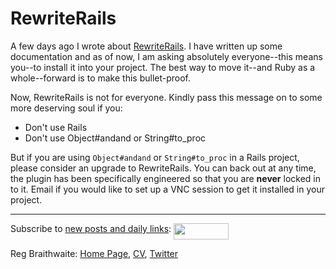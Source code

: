 RewriteRails
===

A few days ago I wrote about [RewriteRails](http://github.com/raganwald/rewrite_rails/tree/master "raganwald's rewrite_rails at master &mdash; GitHub"). I have written up some documentation and as of now, I am asking absolutely everyone--this means you--to install it into your project. The best way to move it--and Ruby as a whole--forward is to make this bullet-proof.

Now, RewriteRails is not for everyone. Kindly pass this message on to some more deserving soul if you:

* Don't use Rails
* Don't use Object#andand or String#to_proc

But if you are using `Object#andand` or `String#to_proc` in a Rails project, please consider an upgrade to RewriteRails. You can back out at any time, the plugin has been specifically engineered so that you are **never** locked in to it. Email if you would like to set up a VNC session to get it installed in your project.

----
	
Subscribe to [new posts and daily links](http://feeds.feedburner.com/raganwald "raganwald's rss feed"): <a href="http://feeds.feedburner.com/raganwald"><img src="http://feeds.feedburner.com/~fc/raganwald?bg=&amp;fg=&amp;anim=" height="26" width="88" style="border:0" alt="" align="top"/></a>

Reg Braithwaite: [Home Page](http://reginald.braythwayt.com), [CV](http://reginald.braythwayt.com/RegBraithwaiteGH0909_en_US.pdf ""), [Twitter](http://twitter.com/raganwald)